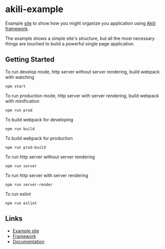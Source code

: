 # akili-example
Example [site](https://example.akilijs.com/) to show how you might organize you application using [Akili framework](https://github.com/ortexx/akili).


The example shows a simple site's structure, but all the most necessary things are touched to build a powerful single page application. 

## Getting Started

To run develop mode, http server without server rendering, build webpack with watching

``` npm start ```

To run production mode, http server with server rendering, build webpack with minification

``` npm run prod ```

To build webpack for developing

``` npm run build ```

To build webpack for production

``` npm run prod-build ```

To run http server without server rendering

``` npm run server ```

To run http server with server rendering

``` npm run server-render ```

To run eslint

``` npm run eslint ```

## Links
* [Example site](https://example.akilijs.com)
* [Framework](https://github.com/ortexx/akili)
* [Documentation](https://akilijs.com/docs/getting-started)

 